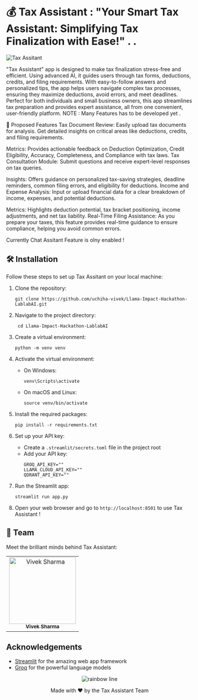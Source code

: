 
# 💰 Tax Assistant  :  "Your Smart Tax Assistant: Simplifying Tax Finalization with Ease!" . .
 
![Tax Assitant](https://github.com/uchiha-vivek/Llama-Impact-Hackathon-LablabAI.git)

 

 "Tax Assistant" app is designed to make tax finalization stress-free and efficient. Using advanced AI, it guides users through tax forms, deductions, credits, and filing requirements. With easy-to-follow answers and personalized tips, the app helps users navigate complex tax processes, ensuring they maximize deductions, avoid errors, and meet deadlines. Perfect for both individuals and small business owners, this app streamlines tax preparation and provides expert assistance, all from one convenient, user-friendly platform. 
 NOTE : Many Features has to be developed yet .

🚀 Proposed Features
Tax Document Review: Easily upload tax documents for analysis. Get detailed insights on critical areas like deductions, credits, and filing requirements.

Metrics: Provides actionable feedback on Deduction Optimization, Credit Eligibility, Accuracy, Completeness, and Compliance with tax laws.
Tax Consultation Module: Submit questions and receive expert-level responses on tax queries.

Insights: Offers guidance on personalized tax-saving strategies, deadline reminders, common filing errors, and eligibility for deductions.
Income and Expense Analysis: Input or upload financial data for a clear breakdown of income, expenses, and potential deductions.

Metrics: Highlights deduction potential, tax bracket positioning, income adjustments, and net tax liability.
Real-Time Filing Assistance: As you prepare your taxes, this feature provides real-time guidance to ensure compliance, helping you avoid common errors.

Currently Chat Assitant Feature is olny enabled !

## 🛠️ Installation

Follow these steps to set up Tax Assitant on your local machine:

1. Clone the repository:
   ```
   git clone https://github.com/uchiha-vivek/Llama-Impact-Hackathon-LablabAI.git
   ```

2. Navigate to the project directory:
   ```
    cd Llama-Impact-Hackathon-LablabAI
   ```

3. Create a virtual environment:
   ```
   python -m venv venv
   ```

4. Activate the virtual environment:
   - On Windows:
     ```
     venv\Scripts\activate
     ```
   - On macOS and Linux:
     ```
     source venv/bin/activate
     ```

5. Install the required packages:
   ```
   pip install -r requirements.txt
   ```

6. Set up your API key:
   - Create a `.streamlit/secrets.toml` file in the project root
   - Add your API key:
     ```
     GROQ_API_KEY=""
     LLAMA_CLOUD_API_KEY=""
     QDRANT_API_KEY=""
     ```

7. Run the Streamlit app:
   ```
   streamlit run app.py
   ```

8. Open your web browser and go to `http://localhost:8501` to use Tax Assistant !

## 👥 Team

Meet the brilliant minds behind Tax Assistant:

<table>
  <tr style="display: flex; gap: 50px; justify-content: center;">
    <td align="center">
      <a href="https://www.linkedin.com/in/vivekuchiha/">
        <img src="images/Vivek.jpeg" width="180px;" alt="Vivek Sharma"/><br />
        <sub><b>Vivek Sharma</b><br></sub>
      </a>
    </td>
     
  </tr>
</table>



 

<!--
## 🤝 Contributing

We welcome contributions to Tax Assitant ! Please check out our [Contributing Guide](CONTRIBUTING.md) for guidelines on how to proceed.

## 📄 License

This project is licensed under the MIT License - see the [LICENSE](LICENSE) file for details.
-->
## Acknowledgements

- [Streamlit](https://streamlit.io/) for the amazing web app framework
- [Groq](https://console.groq.com/keys) for the powerful language models

<p align="center">
  <img src="https://raw.githubusercontent.com/andreasbm/readme/master/assets/lines/rainbow.png" alt="rainbow line" />
</p>

<p align="center">
  Made with ❤️ by the Tax Assistant Team
</p>

